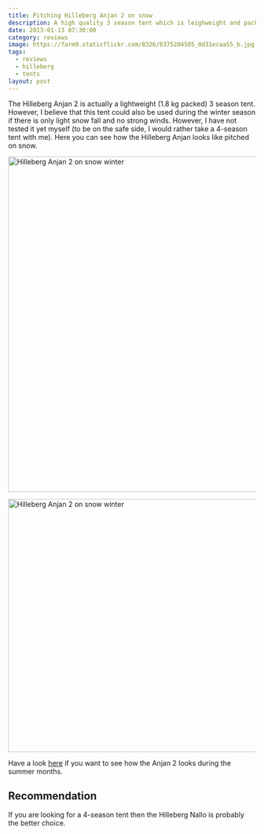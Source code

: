 ```yaml
---
title: Pitching Hilleberg Anjan 2 on snow
description: A high quality 3 season tent which is leighweight and packs small
date: 2013-01-13 07:30:00
category: reviews
image: https://farm9.staticflickr.com/8326/8375204505_0d31ecaa55_b.jpg
tags:
  - reviews
  - hilleberg
  - tents
layout: post
---
```

The Hilleberg Anjan 2 is actually a lightweight (1.8 kg packed) 3 season tent. However, I believe that this tent could also be used during the winter season if there is only light snow fall and no strong winds. However, I have not tested it yet myself (to be on the safe side, I would rather take a 4-season tent with me). Here you can see how the Hilleberg Anjan looks like pitched on snow.

<amp-img src="https://farm9.staticflickr.com/8326/8375204505_0d31ecaa55_b.jpg" width="1024" height="683" layout="responsive" alt="Hilleberg Anjan 2 on snow winter"></amp-img>

<!--more-->

<a href="https://www.flickr.com/photos/90204224@N07/8375200389" title="Hilleberg Anjan 2 on snow winter"><img src="https://farm9.staticflickr.com/8044/8375200389_b7e26ba15e_b.jpg" width="1024" height="683" alt="Hilleberg Anjan 2 on snow winter"></a>

<a href="https://www.flickr.com/photos/90204224@N07/8375257223" title="Hilleberg Anjan 2"><img src="https://farm9.staticflickr.com/8516/8375257223_013784b736_b.jpg" width="1024" height="515" alt="Hilleberg Anjan 2 on snow winter"></a>

Have a look <a href="http://hikeventures.com/gear-review-hilleberg-anjan-for-the-summer/" target="_self">here</a> if you want to see how the Anjan 2 looks during the summer months.

## Recommendation
If you are looking for a 4-season tent then the Hilleberg Nallo is probably the better choice.

<br>
<script src="//z-na.amazon-adsystem.com/widgets/onejs?MarketPlace=US&adInstanceId=cc781bfd-577f-4efb-9da6-75cb9fc7d1c2"></script>
<br>
